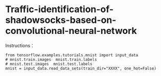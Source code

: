 # Traffic-identification-of-shadowsocks-based-on-convolutional-neural-network

Instructions：

```
from tensorflow.examples.tutorials.mnist import input_data 
# mnist.train.images  mnist.train.labels
# mnist.test.images  mnist.test.labels
mnist = input_data.read_data_sets(train_dir="XXXX", one_hot=False)
```

